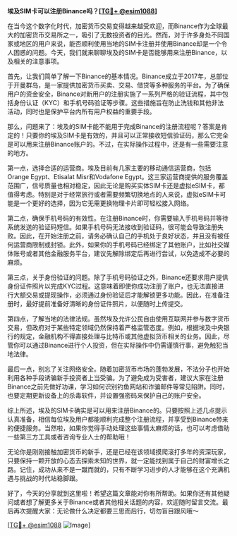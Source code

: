 **埃及SIM卡可以注册Binance吗？[[TG💪+ @esim1088](https://t.me/s/esim1088)]**

在当今这个数字化时代，加密货币交易变得越来越受欢迎，而Binance作为全球最大的加密货币交易所之一，吸引了无数投资者的目光。然而，对于许多身处不同国家或地区的用户来说，能否顺利使用当地的SIM卡注册并使用Binance却是一个令人困惑的问题。今天，我们就来聊聊埃及的SIM卡是否能够用来注册Binance，以及相关的注意事项。

首先，让我们简单了解一下Binance的基本情况。Binance成立于2017年，总部位于开曼群岛，是一家提供加密货币买卖、交易、借贷等多种服务的平台。为了确保用户的资金安全，Binance对新用户的注册实施了一系列严格的验证流程，其中包括身份认证（KYC）和手机号码验证等步骤。这些措施旨在防止洗钱和其他非法活动，同时也是保护平台内所有用户权益的重要手段。

那么，问题来了：埃及的SIM卡能不能用于完成Binance的注册流程呢？答案是肯定的！只要你的埃及SIM卡是有效的，并且可以正常接收短信验证码，那么它完全是可以用来注册Binance账户的。不过，在实际操作过程中，还是有一些需要注意的地方。

第一点，选择合适的运营商。埃及目前有几家主要的移动通信运营商，包括Orange Egypt、Etisalat Misr和Vodafone Egypt。这三家运营商提供的服务覆盖范围广，信号质量也相对稳定，因此无论是购买实体SIM卡还是虚拟eSIM卡，都值得考虑。特别是对于经常旅行或者需要频繁切换地点的人来说，虚拟eSIM卡可能是一个更好的选择，因为它无需更换物理卡片即可轻松接入网络。

第二点，确保手机号码的有效性。在注册Binance时，你需要输入手机号码并等待系统发送的验证码短信。如果手机号码无法接收到验证码，很可能会导致注册失败。因此，在开始注册之前，请务必确认自己的手机处于良好状态，并且没有被任何运营商限制或封锁。此外，如果你的手机号码已经绑定了其他账户，比如社交媒体账号或者其他金融服务平台，建议先解除绑定后再进行尝试，以免造成不必要的麻烦。

第三点，关于身份验证的问题。除了手机号码验证之外，Binance还要求用户提供身份证件照片以完成KYC过程。这意味着即使你成功注册了账户，也无法直接进行大额交易或提现操作，必须通过身份验证后才能解锁更多功能。因此，在准备注册时，最好提前准备好清晰的身份证件照片，以便随时上传提交。

第四点，了解当地的法律法规。虽然埃及允许公民自由使用互联网并参与数字货币交易，但政府对于某些特定领域仍然保持着严格监管态度。例如，根据埃及中央银行的规定，金融机构不得直接处理与比特币或其他虚拟货币相关的业务。因此，尽管你可以通过Binance进行个人投资，但在实际操作中仍需谨慎行事，避免触犯当地法律。

最后一点，别忘了关注网络安全。随着加密货币市场的蓬勃发展，不法分子也开始利用各种手段诱骗新手投资者上当受骗。为了避免成为受害者，建议大家在注册Binance之前先做好功课，学习如何识别钓鱼网站和诈骗邮件等常见陷阱。同时，也要定期更新设备上的杀毒软件，并设置强密码来保护自己的账户安全。

综上所述，埃及的SIM卡确实是可以用来注册Binance的。只要按照上述几点提示认真准备，相信每位埃及用户都能顺利完成整个注册流程，并享受到Binance带来的便捷服务。当然啦，如果你觉得手动处理这些事情太麻烦的话，也可以考虑借助一些第三方工具或者咨询专业人士的帮助哦！

无论你是刚刚接触加密货币的新手，还是已经在该领域摸爬滚打多年的资深玩家，只要保持一颗开放的心态去探索未知的世界，就一定能找到属于自己的财富增长之路。记住，成功从来不是一蹴而就的，只有不断学习进步的人才能够在这个充满机遇与挑战的时代站稳脚跟。

好了，今天的分享就到这里啦！希望这篇文章能对你有所帮助。如果你还有其他疑问或者想了解更多关于Binance或者其他相关话题的内容，欢迎随时留言交流。最后再次提醒大家：无论做什么决定都要三思而后行，切勿盲目跟风哦～

[[TG💪+ @esim1088](https://t.me/s/esim1088) ![Image](https://i.postimg.cc/4NQfJmqS/Snipaste-2025-05-13-00-14-12.png)]